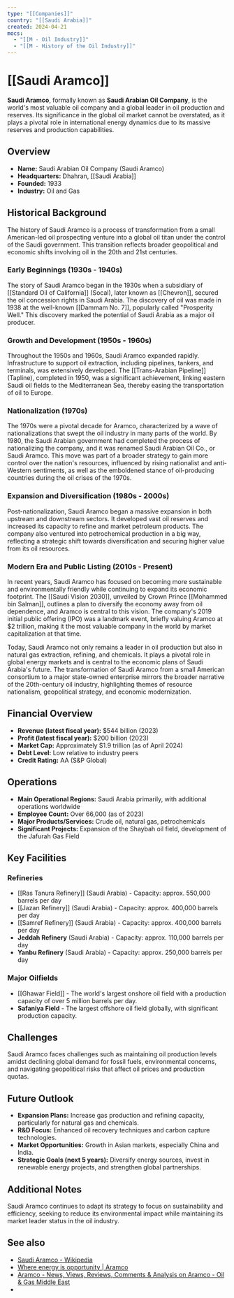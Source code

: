 ```yaml
---
type: "[[Companies]]"
country: "[[Saudi Arabia]]"
created: 2024-04-21
mocs:
  - "[[M - Oil Industry]]"
  - "[[M - History of the Oil Industry]]"
---
```


# [[Saudi Aramco]]

**Saudi Aramco**, formally known as **Saudi Arabian Oil Company**, is the world's most valuable oil company and a global leader in oil production and reserves. Its significance in the global oil market cannot be overstated, as it plays a pivotal role in international energy dynamics due to its massive reserves and production capabilities.

## Overview

- **Name:** Saudi Arabian Oil Company (Saudi Aramco)
- **Headquarters:** Dhahran, [[Saudi Arabia]]
- **Founded:** 1933
- **Industry:** Oil and Gas

## Historical Background

The history of Saudi Aramco is a process of transformation from a small American-led oil prospecting venture into a global oil titan under the control of the Saudi government. This transition reflects broader geopolitical and economic shifts involving oil in the 20th and 21st centuries.

### Early Beginnings (1930s - 1940s)

The story of Saudi Aramco began in the 1930s when a subsidiary of [[Standard Oil of California]] (Socal), later known as [[Chevron]], secured the oil concession rights in Saudi Arabia. The discovery of oil was made in 1938 at the well-known [[Dammam No. 7]], popularly called "Prosperity Well." This discovery marked the potential of Saudi Arabia as a major oil producer.

### Growth and Development (1950s - 1960s)

Throughout the 1950s and 1960s, Saudi Aramco expanded rapidly. Infrastructure to support oil extraction, including pipelines, tankers, and terminals, was extensively developed. The [[Trans-Arabian Pipeline]] (Tapline), completed in 1950, was a significant achievement, linking eastern Saudi oil fields to the Mediterranean Sea, thereby easing the transportation of oil to Europe.

### Nationalization (1970s)

The 1970s were a pivotal decade for Aramco, characterized by a wave of nationalizations that swept the oil industry in many parts of the world. By 1980, the Saudi Arabian government had completed the process of nationalizing the company, and it was renamed Saudi Arabian Oil Co., or Saudi Aramco. This move was part of a broader strategy to gain more control over the nation's resources, influenced by rising nationalist and anti-Western sentiments, as well as the emboldened stance of oil-producing countries during the oil crises of the 1970s.

### Expansion and Diversification (1980s - 2000s)

Post-nationalization, Saudi Aramco began a massive expansion in both upstream and downstream sectors. It developed vast oil reserves and increased its capacity to refine and market petroleum products. The company also ventured into petrochemical production in a big way, reflecting a strategic shift towards diversification and securing higher value from its oil resources.

### Modern Era and Public Listing (2010s - Present)

In recent years, Saudi Aramco has focused on becoming more sustainable and environmentally friendly while continuing to expand its economic footprint. The [[Saudi Vision 2030]], unveiled by Crown Prince [[Mohammed bin Salman]], outlines a plan to diversify the economy away from oil dependence, and Aramco is central to this vision. The company's 2019 initial public offering (IPO) was a landmark event, briefly valuing Aramco at $2 trillion, making it the most valuable company in the world by market capitalization at that time.

Today, Saudi Aramco not only remains a leader in oil production but also in natural gas extraction, refining, and chemicals. It plays a pivotal role in global energy markets and is central to the economic plans of Saudi Arabia's future. The transformation of Saudi Aramco from a small American consortium to a major state-owned enterprise mirrors the broader narrative of the 20th-century oil industry, highlighting themes of resource nationalism, geopolitical strategy, and economic modernization.
## Financial Overview

- **Revenue (latest fiscal year):** $544 billion (2023)
- **Profit (latest fiscal year):** $200 billion (2023)
- **Market Cap:** Approximately $1.9 trillion (as of April 2024)
- **Debt Level:** Low relative to industry peers
- **Credit Rating:** AA (S&P Global)

## Operations

- **Main Operational Regions:** Saudi Arabia primarily, with additional operations worldwide
- **Employee Count:** Over 66,000 (as of 2023)
- **Major Products/Services:** Crude oil, natural gas, petrochemicals
- **Significant Projects:** Expansion of the Shaybah oil field, development of the Jafurah Gas Field

## Key Facilities

### Refineries

- [[Ras Tanura Refinery]] (Saudi Arabia) - Capacity: approx. 550,000 barrels per day
- [[Jazan Refinery]] (Saudi Arabia) - Capacity: approx. 400,000 barrels per day
- [[Samref Refinery]] (Saudi Arabia) - Capacity: approx. 400,000 barrels per day
- **Jeddah Refinery** (Saudi Arabia) - Capacity: approx. 110,000 barrels per day
- **Yanbu Refinery** (Saudi Arabia) - Capacity: approx. 250,000 barrels per day

### Major Oilfields

- [[Ghawar Field]] - The world's largest onshore oil field with a production capacity of over 5 million barrels per day.
- **Safaniya Field** - The largest offshore oil field globally, with significant production capacity.

## Challenges

Saudi Aramco faces challenges such as maintaining oil production levels amidst declining global demand for fossil fuels, environmental concerns, and navigating geopolitical risks that affect oil prices and production quotas.

## Future Outlook

- **Expansion Plans:** Increase gas production and refining capacity, particularly for natural gas and chemicals.
- **R&D Focus:** Enhanced oil recovery techniques and carbon capture technologies.
- **Market Opportunities:** Growth in Asian markets, especially China and India.
- **Strategic Goals (next 5 years):** Diversify energy sources, invest in renewable energy projects, and strengthen global partnerships.

## Additional Notes

Saudi Aramco continues to adapt its strategy to focus on sustainability and efficiency, seeking to reduce its environmental impact while maintaining its market leader status in the oil industry.

## See also

- [Saudi Aramco - Wikipedia](https://en.wikipedia.org/wiki/Saudi_Aramco)
- [Where energy is opportunity | Aramco](https://www.aramco.com/en)
- [Aramco - News, Views, Reviews, Comments & Analysis on Aramco - Oil & Gas Middle East](https://www.oilandgasmiddleeast.com/tags/aramco)
- 
